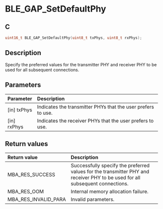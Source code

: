 # BLE_GAP_SetDefaultPhy

## C

```c
uint16_t BLE_GAP_SetDefaultPhy(uint8_t txPhys, uint8_t rxPhys);
```

## Description

Specify the preferred values for the transmitter PHY and receiver PHY to be used for all subsequent connections.

## Parameters

|Parameter|Description|
|:---|:---|
|\[in\] txPhys|Indicates the transmitter PHYs that the user prefers to use.|
|\[in\] rxPhys|Indicates the receiver PHYs that the user prefers to use.|

## Return values

|Return value|Description|
|:---|:---|
MBA_RES_SUCCESS|Successfully specify the preferred values for the transmitter PHY and receiver PHY to be used for all subsequent connections.|
MBA_RES_OOM|Internal memory allocation failure.|
MBA_RES_INVALID_PARA|Invalid parameters.|
